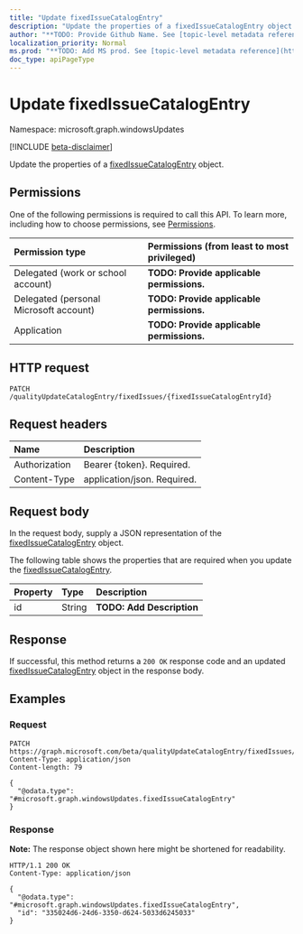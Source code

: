 ```yaml
---
title: "Update fixedIssueCatalogEntry"
description: "Update the properties of a fixedIssueCatalogEntry object."
author: "**TODO: Provide Github Name. See [topic-level metadata reference](https://msgo.azurewebsites.net/add/document/guidelines/metadata.html#topic-level-metadata)**"
localization_priority: Normal
ms.prod: "**TODO: Add MS prod. See [topic-level metadata reference](https://msgo.azurewebsites.net/add/document/guidelines/metadata.html#topic-level-metadata)**"
doc_type: apiPageType
---
```


# Update fixedIssueCatalogEntry
Namespace: microsoft.graph.windowsUpdates

[!INCLUDE [beta-disclaimer](../../includes/beta-disclaimer.md)]

Update the properties of a [fixedIssueCatalogEntry](../resources/windowsupdates-fixedissuecatalogentry.md) object.

## Permissions
One of the following permissions is required to call this API. To learn more, including how to choose permissions, see [Permissions](/graph/permissions-reference).

|Permission type|Permissions (from least to most privileged)|
|:---|:---|
|Delegated (work or school account)|**TODO: Provide applicable permissions.**|
|Delegated (personal Microsoft account)|**TODO: Provide applicable permissions.**|
|Application|**TODO: Provide applicable permissions.**|

## HTTP request

<!-- {
  "blockType": "ignored"
}
-->
``` http
PATCH /qualityUpdateCatalogEntry/fixedIssues/{fixedIssueCatalogEntryId}
```

## Request headers
|Name|Description|
|:---|:---|
|Authorization|Bearer {token}. Required.|
|Content-Type|application/json. Required.|

## Request body
In the request body, supply a JSON representation of the [fixedIssueCatalogEntry](../resources/windowsupdates-fixedissuecatalogentry.md) object.

The following table shows the properties that are required when you update the [fixedIssueCatalogEntry](../resources/windowsupdates-fixedissuecatalogentry.md).

|Property|Type|Description|
|:---|:---|:---|
|id|String|**TODO: Add Description**|



## Response

If successful, this method returns a `200 OK` response code and an updated [fixedIssueCatalogEntry](../resources/windowsupdates-fixedissuecatalogentry.md) object in the response body.

## Examples

### Request
<!-- {
  "blockType": "request",
  "name": "update_fixedissuecatalogentry"
}
-->
``` http
PATCH https://graph.microsoft.com/beta/qualityUpdateCatalogEntry/fixedIssues/{fixedIssueCatalogEntryId}
Content-Type: application/json
Content-length: 79

{
  "@odata.type": "#microsoft.graph.windowsUpdates.fixedIssueCatalogEntry"
}
```


### Response
**Note:** The response object shown here might be shortened for readability.
<!-- {
  "blockType": "response",
  "truncated": true
}
-->
``` http
HTTP/1.1 200 OK
Content-Type: application/json

{
  "@odata.type": "#microsoft.graph.windowsUpdates.fixedIssueCatalogEntry",
  "id": "335024d6-24d6-3350-d624-5033d6245033"
}
```


